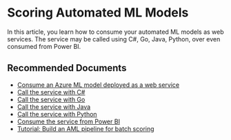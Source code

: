 <properties
	pageTitle="Scoring Automated ML Models"
	description="Scoring Automated ML Models"
	infoBubbleText="Scoring Automated ML Models"
	service="microsoft.machinelearning.automl"
	resource="automl"
	authors="Sabina"
	ms.author="sacartac"
	supportTopicIds="32690866"
	productPesIds="16644"
	cloudEnvironments="Public"
	articleId="microsoft.machinelearning.automl.scoringmodels"
	selfHelpType="generic"
	ownershipId="AzureML_AzureMachineLearningServices"
/>

# Scoring Automated ML Models

In this article, you learn how to consume your automated ML models as web services. The service may be called using C#, Go, Java, Python, over even consumed from Power BI.


## **Recommended Documents**

* [Consume an Azure ML model deployed as a web service](https://docs.microsoft.com/azure/machine-learning/how-to-consume-web-service)
* [Call the service with C#](https://docs.microsoft.com/azure/machine-learning/how-to-consume-web-service#call-the-service-c)
* [Call the service with Go](https://docs.microsoft.com/azure/machine-learning/how-to-consume-web-service#call-the-service-go)
* [Call the service with Java](https://docs.microsoft.com/azure/machine-learning/how-to-consume-web-service#call-the-service-java)
* [Call the service with Python](https://docs.microsoft.com/azure/machine-learning/how-to-consume-web-service#call-the-service-python)
* [Consume the service from Power BI](https://docs.microsoft.com/azure/machine-learning/how-to-consume-web-service#consume-the-service-from-power-bi)
* [Tutorial: Build an AML pipeline for batch scoring](https://docs.microsoft.com/azure/machine-learning/tutorial-pipeline-batch-scoring-classification)
